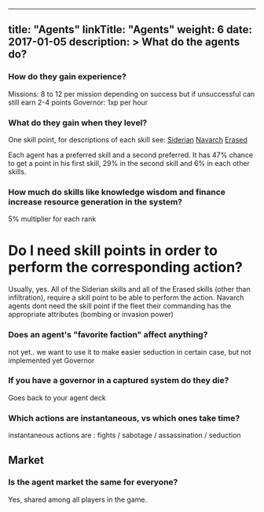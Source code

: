 
---
title: "Agents"
linkTitle: "Agents"
weight: 6
date: 2017-01-05
description: >
  What do the agents do?
---

### How do they gain experience?
Missions:
8 to 12 per mission depending on success but if unsuccessful can still earn 2-4 points
Governor: 1xp per hour

### What do they gain when they level?
One skill point, for descriptions of each skill see:
[Siderian](https://asylamba.com/public/media/files/sources/siderian-myrmezir.png)
[Navarch](https://asylamba.com/public/media/files/sources/navarch-tetrarchy.png)
[Erased](https://asylamba.com/public/media/files/sources/erased-cardan.png)

Each agent has a preferred skill and a second preferred. It has 47% chance to get a point in his first skill, 29% in the second skill and 6% in each other skills.

### How much do skills like knowledge wisdom and finance increase resource generation in the system?
5% multiplier for each rank

# Do I need skill points in order to perform the corresponding action?
Usually, yes. All of the Siderian skills and all of the Erased skills (other than infiltration), require a skill point to be able to perform the action. Navarch agents dont need the skill point if the fleet their commanding has the appropriate attributes (bombing or invasion power)

### Does an agent's "favorite faction" affect anything?
not yet.. we want to use it to make easier seduction in certain case, but not implemented yet
Governor
### If you have a governor in a captured system do they die?
Goes back to your agent deck


### Which actions are instantaneous, vs which ones take time?
instantaneous actions are : fights / sabotage / assassination / seduction

## Market
### Is the agent market the same for everyone?
Yes, shared among all players in the game.
